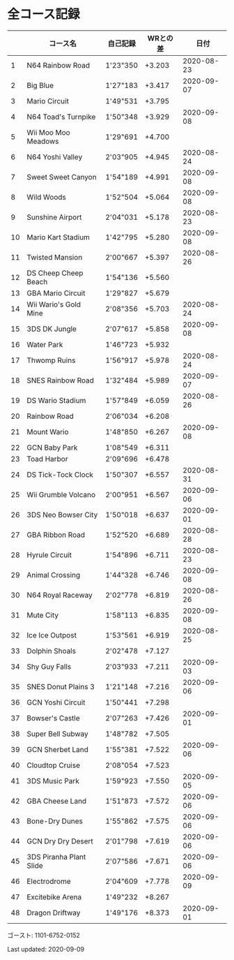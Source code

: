 # 全コース記録

||コース名|自己記録|WRとの差|日付
|--|--|--|--|--|
|1|N64 Rainbow Road|1'23"350|+3.203|2020-08-23|
|2|Big Blue|1'27"183|+3.417|2020-09-07|
|3|Mario Circuit|1'49"531|+3.795||
|4|N64 Toad's Turnpike|1'50"348|+3.929|2020-09-08|
|5|Wii Moo Moo Meadows|1'29"691|+4.700||
|6|N64 Yoshi Valley|2'03"905|+4.945|2020-08-24|
|7|Sweet Sweet Canyon|1'54"189|+4.991|2020-09-08|
|8|Wild Woods|1'52"504|+5.064|2020-09-08|
|9|Sunshine Airport|2'04"031|+5.178|2020-08-23|
|10|Mario Kart Stadium|1'42"795|+5.280|2020-09-08|
|11|Twisted Mansion|2'00"667|+5.397|2020-08-26|
|12|DS Cheep Cheep Beach|1'54"136|+5.560||
|13|GBA Mario Circuit|1'29"827|+5.679||
|14|Wii Wario's Gold Mine|2'08"356|+5.703|2020-08-24|
|15|3DS DK Jungle|2'07"617|+5.858|2020-09-08|
|16|Water Park|1'46"723|+5.932||
|17|Thwomp Ruins|1'56"917|+5.978|2020-08-24|
|18|SNES Rainbow Road|1'32"484|+5.989|2020-09-07|
|19|DS Wario Stadium|1'57"849|+6.059|2020-08-26|
|20|Rainbow Road|2'06"034|+6.208||
|21|Mount Wario|1'48"850|+6.267|2020-09-08|
|22|GCN Baby Park|1'08"549|+6.311||
|23|Toad Harbor|2'09"696|+6.478||
|24|DS Tick-Tock Clock|1'50"307|+6.557|2020-08-31|
|25|Wii Grumble Volcano|2'00"951|+6.567|2020-09-06|
|26|3DS Neo Bowser City|1'50"018|+6.637|2020-09-01|
|27|GBA Ribbon Road|1'52"520|+6.689|2020-08-28|
|28|Hyrule Circuit|1'54"896|+6.711|2020-08-23|
|29|Animal Crossing|1'44"328|+6.746|2020-09-08|
|30|N64 Royal Raceway|2'02"778|+6.819|2020-08-26|
|31|Mute City|1'58"113|+6.835|2020-09-08|
|32|Ice Ice Outpost|1'53"561|+6.919|2020-08-25|
|33|Dolphin Shoals|2'02"478|+7.127||
|34|Shy Guy Falls|2'03"933|+7.211|2020-09-03|
|35|SNES Donut Plains 3|1'21"148|+7.216|2020-09-06|
|36|GCN Yoshi Circuit|1'50"441|+7.298||
|37|Bowser's Castle|2'07"263|+7.426|2020-09-01|
|38|Super Bell Subway|1'48"782|+7.505||
|39|GCN Sherbet Land|1'55"381|+7.522|2020-09-06|
|40|Cloudtop Cruise|2'08"054|+7.523||
|41|3DS Music Park|1'59"923|+7.550|2020-09-05|
|42|GBA Cheese Land|1'51"873|+7.572|2020-09-06|
|43|Bone-Dry Dunes|1'55"862|+7.575|2020-09-06|
|44|GCN Dry Dry Desert|2'01"798|+7.619|2020-09-06|
|45|3DS Piranha Plant Slide|2'07"586|+7.671|2020-09-06|
|46|Electrodrome|2'04"609|+7.778|2020-09-09|
|47|Excitebike Arena|1'49"232|+8.267||
|48|Dragon Driftway|1'49"176|+8.373|2020-09-01|

ゴースト: 1101-6752-0152

Last updated: 2020-09-09
